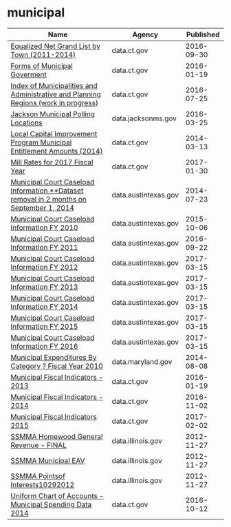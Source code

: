 # municipal

Name | Agency | Published
---- | ---- | ---------
[Equalized Net Grand List by Town (2011-2014)](../socrata/8rr8-a322.md) | data.ct.gov | 2016-09-30
[Forms of Municipal Goverment](../socrata/rn4x-2mrw.md) | data.ct.gov | 2016-01-19
[Index of Municipalities and Administrative and Planning Regions (work in progress)](../socrata/ex8d-mq3p.md) | data.ct.gov | 2016-07-25
[Jackson Municipal Polling Locations](../socrata/x82b-q8rg.md) | data.jacksonms.gov | 2016-03-25
[Local Capital Improvement Program Municipal Entitlement Amounts (2014)](../socrata/u3kj-kc89.md) | data.ct.gov | 2014-03-13
[Mill Rates for 2017 Fiscal Year](../socrata/kb3c-yi4w.md) | data.ct.gov | 2017-01-30
[Municipal Court Caseload Information **Dataset removal in 2 months on September 1, 2014](../socrata/8jyt-x94k.md) | data.austintexas.gov | 2014-07-23
[Municipal Court Caseload Information FY 2010](../socrata/c69b-fkfx.md) | data.austintexas.gov | 2015-10-06
[Municipal Court Caseload Information FY 2011](../socrata/u8uw-t2sm.md) | data.austintexas.gov | 2016-09-22
[Municipal Court Caseload Information FY 2012](../socrata/md9p-6y8z.md) | data.austintexas.gov | 2017-03-15
[Municipal Court Caseload Information FY 2013](../socrata/4gv8-96x2.md) | data.austintexas.gov | 2017-03-15
[Municipal Court Caseload Information FY 2014](../socrata/uqe6-trgb.md) | data.austintexas.gov | 2017-03-15
[Municipal Court Caseload Information FY 2015](../socrata/jbxk-jjnn.md) | data.austintexas.gov | 2017-03-15
[Municipal Court Caseload Information FY 2016](../socrata/kexg-4t6a.md) | data.austintexas.gov | 2017-03-15
[Municipal Expenditures By Category ? Fiscal Year 2010](../socrata/6ndv-zvyu.md) | data.maryland.gov | 2014-08-08
[Municipal Fiscal Indicators - 2013](../socrata/72by-n3wh.md) | data.ct.gov | 2016-01-19
[Municipal Fiscal Indicators - 2014](../socrata/5cym-55kp.md) | data.ct.gov | 2016-11-02
[Municipal Fiscal Indicators 2015](../socrata/8pz3-js3d.md) | data.ct.gov | 2017-02-02
[SSMMA Homewood General Revenue - FINAL](../socrata/ihug-r95j.md) | data.illinois.gov | 2012-11-27
[SSMMA Municipal EAV](../socrata/a8zr-68i9.md) | data.illinois.gov | 2012-11-27
[SSMMA Pointsof Interests10292012](../socrata/jsv7-e8be.md) | data.illinois.gov | 2012-11-27
[Uniform Chart of Accounts - Municipal Spending Data 2014](../socrata/94fn-fqds.md) | data.ct.gov | 2016-10-12

